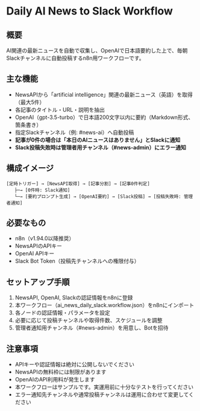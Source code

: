 # Daily AI News to Slack Workflow

## 概要
AI関連の最新ニュースを自動で収集し、OpenAIで日本語要約した上で、毎朝Slackチャンネルに自動投稿するn8n用ワークフローです。

## 主な機能
- NewsAPIから「artificial intelligence」関連の最新ニュース（英語）を取得（最大5件）
- 各記事のタイトル・URL・説明を抽出
- OpenAI（gpt-3.5-turbo）で日本語200文字以内に要約（Markdown形式、箇条書き）
- 指定Slackチャンネル（例: #news-ai）へ自動投稿
- **記事が0件の場合は「本日のAIニュースはありません」とSlackに通知**
- **Slack投稿失敗時は管理者用チャンネル（#news-admin）にエラー通知**

## 構成イメージ
```
[定時トリガー] → [NewsAPI取得] → [記事分割] → [記事0件判定]
   ├─→ [0件時: Slack通知]
   └─→ [要約プロンプト生成] → [OpenAI要約] → [Slack投稿] → [投稿失敗時: 管理者通知]
```

## 必要なもの
- n8n（v1.94.0以降推奨）
- NewsAPIのAPIキー
- OpenAI APIキー
- Slack Bot Token（投稿先チャンネルへの権限付与）

## セットアップ手順
1. NewsAPI, OpenAI, Slackの認証情報をn8nに登録
2. 本ワークフロー（ai_news_daily_slack.workflow.json）をn8nにインポート
3. 各ノードの認証情報・パラメータを設定
4. 必要に応じて投稿チャンネルや取得件数、スケジュールを調整
5. 管理者通知用チャンネル（#news-admin）を用意し、Botを招待

## 注意事項
- APIキーや認証情報は絶対に公開しないでください
- NewsAPIの無料枠には制限があります
- OpenAIのAPI利用料が発生します
- 本ワークフローはサンプルです。実運用前に十分なテストを行ってください
- エラー通知先チャンネルや通常投稿チャンネルは運用に合わせて変更してください 